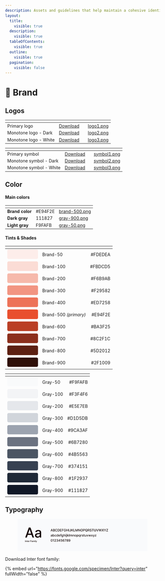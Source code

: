 ```yaml
---
description: Assets and guidelines that help maintain a cohesive identity of our brand
layout:
  title:
    visible: true
  description:
    visible: true
  tableOfContents:
    visible: true
  outline:
    visible: true
  pagination:
    visible: false
---
```


# 🎨 Brand

## Logos

<table data-view="cards"><thead><tr><th></th><th></th><th data-hidden></th><th data-hidden data-card-cover data-type="files"></th></tr></thead><tbody><tr><td>Primary logo</td><td><a href="https://drive.google.com/drive/folders/1lM-6SA1ilfbtvv9N2uXAhX1Knh27dDIf?usp=drive_link">Download</a></td><td></td><td><a href="../.gitbook/assets/logo1.png">logo1.png</a></td></tr><tr><td>Monotone logo - Dark</td><td><a href="https://drive.google.com/drive/folders/19fiTanlDIIgWXKhHeNkWl2sfxsbUDdSU?usp=drive_link">Download</a></td><td></td><td><a href="../.gitbook/assets/logo2.png">logo2.png</a></td></tr><tr><td>Monotone logo - White</td><td><a href="https://drive.google.com/drive/folders/13SuCgFfLxdy40Cjb1aQ7ajXHi6RnM20d?usp=drive_link">Download</a></td><td></td><td><a href="../.gitbook/assets/logo3.png">logo3.png</a></td></tr></tbody></table>

<table data-view="cards"><thead><tr><th></th><th></th><th data-hidden></th><th data-hidden data-card-cover data-type="files"></th></tr></thead><tbody><tr><td>Primary symbol</td><td><a href="https://drive.google.com/drive/folders/1JHAnIaunum4VmESgSKOrfgl1Es_jEz5b?usp=sharing">Download</a></td><td></td><td><a href="../.gitbook/assets/symbol1.png">symbol1.png</a></td></tr><tr><td>Monotone symbol - Dark</td><td><a href="https://drive.google.com/drive/folders/16rDlNZ3QKdBpqk_91Wv_eSdDi5fVTY9J?usp=drive_link">Download</a></td><td></td><td><a href="../.gitbook/assets/symbol2.png">symbol2.png</a></td></tr><tr><td>Monotone symbol - White</td><td><a href="https://drive.google.com/drive/folders/1PwjG7u1H9jX7o4QVn-50nenWkYjzGn3n?usp=drive_link">Download</a></td><td></td><td><a href="../.gitbook/assets/symbol3.png">symbol3.png</a></td></tr></tbody></table>



## Color

#### Main colors

<table data-view="cards"><thead><tr><th></th><th></th><th data-hidden data-card-cover data-type="files"></th></tr></thead><tbody><tr><td><strong>Brand color</strong></td><td>#E94F2E</td><td><a href="../.gitbook/assets/brand-500.png">brand-500.png</a></td></tr><tr><td><strong>Dark gray</strong></td><td>111827</td><td><a href="../.gitbook/assets/gray-900.png">gray-900.png</a></td></tr><tr><td><strong>Light gray</strong></td><td>F9FAFB</td><td><a href="../.gitbook/assets/gray-50.png">gray-50.png</a></td></tr></tbody></table>

#### Tints & Shades

<table data-header-hidden><thead><tr><th width="100"></th><th></th><th align="right"></th></tr></thead><tbody><tr><td><img src="../.gitbook/assets/brand-50 (1).png" alt="" data-size="line"></td><td>Brand-50</td><td align="right">#FDEDEA</td></tr><tr><td><img src="../.gitbook/assets/brand-100 (1).png" alt="" data-size="line"></td><td>Brand-100</td><td align="right">#FBDCD5</td></tr><tr><td><img src="../.gitbook/assets/brand-200 (1).png" alt="" data-size="line"></td><td>Brand-200</td><td align="right">#F6B9AB</td></tr><tr><td><img src="../.gitbook/assets/brand-300 (1).png" alt="" data-size="line"></td><td>Brand-300</td><td align="right">#F29582</td></tr><tr><td><img src="../.gitbook/assets/brand-400 (1).png" alt="" data-size="line"></td><td>Brand-400</td><td align="right">#ED7258</td></tr><tr><td><img src="../.gitbook/assets/brand-500 (1).png" alt="" data-size="line"></td><td>Brand-500 <em>(primary)</em></td><td align="right">#E94F2E</td></tr><tr><td><img src="../.gitbook/assets/brand-600 (1).png" alt="" data-size="line"></td><td>Brand-600</td><td align="right">#BA3F25</td></tr><tr><td><img src="../.gitbook/assets/brand-700 (1).png" alt="" data-size="line"></td><td>Brand-700</td><td align="right">#8C2F1C</td></tr><tr><td><img src="../.gitbook/assets/brand-800 (1).png" alt="" data-size="line"></td><td>Brand-800</td><td align="right">#5D2012</td></tr><tr><td><img src="../.gitbook/assets/brand-900 (1).png" alt="" data-size="line"></td><td>Brand-900</td><td align="right">#2F1009</td></tr></tbody></table>

<table data-header-hidden><thead><tr><th width="100"></th><th></th><th align="right"></th></tr></thead><tbody><tr><td><img src="../.gitbook/assets/gray-50 (2).png" alt="" data-size="line"></td><td>Gray-50</td><td align="right">#F9FAFB</td></tr><tr><td><img src="../.gitbook/assets/gray-100 (2).png" alt="" data-size="line"></td><td>Gray-100</td><td align="right">#F3F4F6</td></tr><tr><td><img src="../.gitbook/assets/gray-200 (1).png" alt="" data-size="line"></td><td>Gray-200</td><td align="right">#E5E7EB</td></tr><tr><td><img src="../.gitbook/assets/gray-300 (1).png" alt="" data-size="line"></td><td>Gray-300</td><td align="right">#D1D5DB</td></tr><tr><td><img src="../.gitbook/assets/gray-400 (1).png" alt="" data-size="line"></td><td>Gray-400</td><td align="right">#9CA3AF</td></tr><tr><td><img src="../.gitbook/assets/gray-500 (1).png" alt="" data-size="line"></td><td>Gray-500</td><td align="right">#6B7280</td></tr><tr><td><img src="../.gitbook/assets/gray-600 (1).png" alt="" data-size="line"></td><td>Gray-600</td><td align="right">#4B5563</td></tr><tr><td><img src="../.gitbook/assets/gray-700 (1).png" alt="" data-size="line"></td><td>Gray-700</td><td align="right">#374151</td></tr><tr><td><img src="../.gitbook/assets/gray-800 (1).png" alt="" data-size="line"></td><td>Gray-800</td><td align="right">#1F2937</td></tr><tr><td><img src="../.gitbook/assets/gray-900 (1).png" alt="" data-size="line"></td><td>Gray-900</td><td align="right">#111827</td></tr></tbody></table>



## Typography

<div data-full-width="false">

<figure><img src="../.gitbook/assets/typography.jpg" alt=""><figcaption></figcaption></figure>

</div>

Download Inter font family:

{% embed url="https://fonts.google.com/specimen/Inter?query=inter" fullWidth="false" %}
